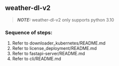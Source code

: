 ## weather-dl-v2

<!-- TODO: Create a setup script to ease deployment process. -->

> **_NOTE:_**   weather-dl-v2 only supports python 3.10

### Sequence of steps:
1) Refer to downloader_kubernetes/README.md
2) Refer to license_deployment/README.md
3) Refer to fastapi-server/README.md
4) Refer to cli/README.md

